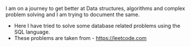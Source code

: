 I am on a journey to get better at Data structures, algorithms and complex problem solving and I am trying to document the same.

- Here I have tried to solve some database related problems using the SQL language.
- These problems are taken from - https://leetcode.com
